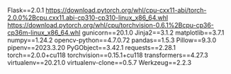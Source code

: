 Flask==2.0.1
https://download.pytorch.org/whl/cpu-cxx11-abi/torch-2.0.0%2Bcpu.cxx11.abi-cp310-cp310-linux_x86_64.whl
https://download.pytorch.org/whl/cpu/torchvision-0.6.1%2Bcpu-cp36-cp36m-linux_x86_64.whl
gunicorn==20.1.0
Jinja2==3.1.2
matplotlib==3.7.1
numpy==1.24.2
opencv-python==4.7.0.72
pandas==1.5.3
Pillow==9.3.0
pipenv==2023.3.20
PyGObject==3.42.1
requests==2.28.1
torch==2.0.0+cu118
torchvision==0.15.1+cu118
transformers==4.27.3
virtualenv==20.21.0
virtualenv-clone==0.5.7
Werkzeug==2.2.3

